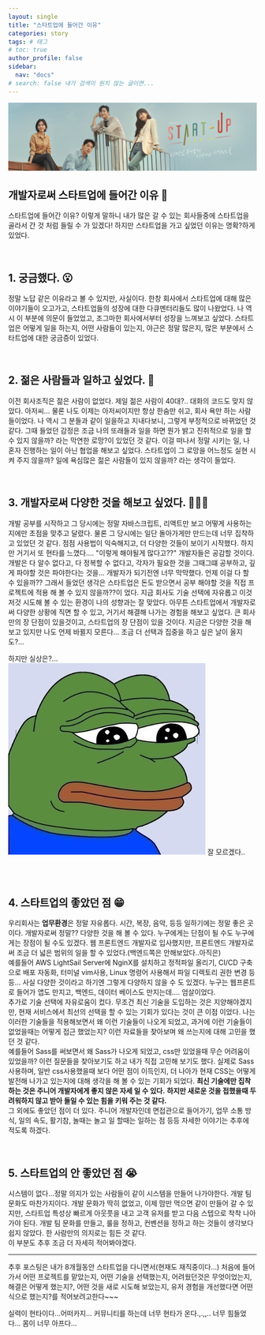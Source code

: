 ```yaml
---
layout: single
title: "스타트업에 들어간 이유"
categories: story
tags: # 태그
# toc: true
author_profile: false
sidebar:
  nav: "docs"
# search: false 내가 검색이 원치 않는 글이면...
---
```


![Screenshot＿20220421－135646＿TVING（1）](/images/2022-10-10-third/f637354371036384968.jpeg)

## 개발자로써 스타트업에 들어간 이유 🧐

스타트업에 들어간 이유? 이렇게 말하니 내가 많은 갈 수 있는 회사들중에 스타트업을 골라서 간 것 처럼 들릴 수 가 있겠다! 하지만 스타트업을 가고 싶었던 이유는 명확?하게 있었다.

<br>

## 1. 궁금했다. 😮

정말 노답 같은 이유라고 볼 수 있지만, 사실이다. 한창 회사에서 스타트업에 대해 많은 이야기들이 오고가고, 스타트업들의 성장에 대한 다큐멘터리들도 많이 나왔었다. 나 역시 이 부분에 의문이 들었었고, 조그마한 회사에서부터 성장을 느껴보고 싶었다. 스타트업은 어떻게 일을 하는지, 어떤 사람들이 있는지, 야근은 정말 많은지, 많은 부분에서 스타트업에 대한 궁금증이 있었다.

<br>

## 2. 젊은 사람들과 일하고 싶었다. 👬

이전 회사조직은 젊은 사람이 없었다. 제일 젊은 사람이 40대?.. 대화의 코드도 맞지 않았다. 아저씨... 물론 나도 이제는 아저씨이지만 항상 한숨만 쉬고, 회사 욕만 하는 사람들이었다. 나 역시 그 분들과 같이 일을하고 지내다보니, 그렇게 부정적으로 바뀌었던 것 같다. 그때 들었던 감정은 조금 나의 또래들과 일을 하면 뭔가 밝고 진취적으로 일을 할 수 있지 않을까? 라는 막연한 로망?이 있었던 것 같다. 이걸 떠나서 정말 시키는 일, 나 혼자 진행하는 일이 아닌 협업을 해보고 싶었다. 스타트업이 그 로망을 어느정도 실현 시켜 주지 않을까? 일에 욕심많은 젊은 사람들이 있지 않을까? 라는 생각이 들었다.

<br>

## 3. 개발자로써 다양한 것을 해보고 싶었다. 🧑🏻‍💻

개발 공부를 시작하고 그 당시에는 정말 자바스크립트, 리액트만 보고 어떻게 사용하는지에만 초점을 맞추고 달렸다. 물론 그 당시에는 일단 돌아가게만 만드는데 너무 집착하고 있었던 것 같다. 점점 사용법이 익숙해지고, 더 다양한 것들이 보이기 시작했다. 하지만 거기서 또 현타를 느꼈다.... "이렇게 해야될게 많다고??" 개발자들은 공감할 것이다. 개발은 다 알수 없다고, 다 정복할 수 없다고, 각자가 필요한 것을 그때그떄 공부하고, 깊게 파야할 것은 파야한다는 것을... 개발자가 되기전엔 너무 막막했다. 언제 이걸 다 할 수 있을까?? 그래서 들었던 생각은 스타트업은 돈도 받으면서 공부 해야할 것을 직접 프로젝트에 적용 해 볼 수 있지 않을까??이 었다. 지금 회사도 기술 선택에 자유롭고 이것 저것 시도해 볼 수 있는 환경이 나의 성향과는 잘 맞았다. 아무튼 스타트업에서 개발자로써 다양한 상황에 직면 할 수 있고, 거기서 해결해 나가는 경험을 해보고 싶었다. 큰 회사만의 장 단점이 있을것이고, 스타트업의 장 단점이 있을 것이다. 지금은 다양한 것을 해보고 있지만 나도 언제 바뀔지 모른다... 조금 더 선택과 집중을 하고 싶은 날이 올지도?...

하지만 실상은?...
![Screenshot＿20220421－135646＿TVING（1）](/images/2022-10-10-third/c9f24ebe81c4c8c4e5705dd3a9251ea6.jpeg) 잘 모르겠다..

<br><br>

## 4. 스타트업의 좋았던 점 😁

우리회사는 **업무환경**은 정말 자유롭다. 시간, 복장, 음악, 등등 일하기에는 정말 좋은 곳이다. 개발자로써 정말?? 다양한 것을 해 볼 수 있다. 누구에게는 단점이 될 수도 누구에게는 장점이 될 수도 있겠다. 웹 프론트엔드 개발자로 입사했지만, 프론트엔드 개발자로써 조금 더 넓은 범위의 일을 할 수 있었다.(백엔드쪽은 안해보았다..아직은) <br>예를들어 AWS LightSail Server에 NginX를 설치하고 정적파일 올리기, CI/CD 구축으로 배포 자동화, 터미널 vim사용, Linux 명령어 사용해서 파일 디렉토리 권한 변경 등등... 사실 다양한 것이라고 하기엔 그렇게 다양하지 않을 수 도 있겠다. 누구는 웹프론트로 들어가 앱도 만지고, 백엔드, 데이터 베이스도 만지는데.... 엄살이었다. <br>
추가로 기술 선택에 자유로움이 컸다. 무조건 최신 기술을 도입하는 것은 지양해야겠지만, 현재 서비스에서 최선의 선택을 할 수 있는 기회가 있다는 것이 큰 이점 이었다. 나는 이러한 기술들을 적용해보면서 왜 이런 기술들이 나오게 되었고, 과거에 이런 기술들이 없었을때는 어떻게 접근 했었는지? 이런 자료들을 찾아보며 왜 쓰는지에 대해 고민을 했던 것 같다. <br> 예를들어 Sass를 써보면서 왜 Sass가 나오게 되었고, css만 있었을때 무슨 어려움이 있었을까? 이런 질문들을 찾아보기도 하고 내가 직접 고민해 보기도 했다. 실제로 Sass 사용하며, 일반 css사용했을때 보다 어떤 점이 이득인지, 더 나아가 현재 CSS는 어떻게 발전해 나가고 있는지에 대해 생각을 해 볼 수 있는 기회가 되었다. **최신 기술에만 집착하는 것은 주니어 개발자에게 좋지 않은 자세 일 수 있다.** **하지만 새로운 것을 접했을때 두려워하지 않고 받아 들일 수 있는 힘을 키워 주는 것 같다.** <br>
그 외에도 좋았던 점이 더 있다. 주니어 개발자인데 면접관으로 들어가기, 업무 소통 방식, 일의 속도, 활기참, 놀때는 놀고 일 할때는 일하는 점 등등 자세한 이야기는 추후에 적도록 하겠다.

<br>

## 5. 스타트업의 안 좋았던 점 😭

시스템이 없다...정말 의지가 있는 사람들이 같이 시스템을 만들어 나가야한다. 개발 팀 문화도 마찬가지이다. 개발 문화가 딱히 없었고, 이제 맘만 먹으면 같이 만들어 갈 수 있지만, 스타트업 특성상 빠르게 아웃풋을 내고 고객 유저를 받고 다음 스텝으로 착착 나아가야 된다. 개발 팀 문화를 만들고, 룰을 정하고, 컨벤션을 정하고 하는 것들이 생각보다 쉽지 않았다. 한 사람만의 의지로는 힘든 것 같다. <br> 이 부분도 추후 조금 더 자세히 적어봐야겠다.

---

추후 포스팅은 내가 8개월동안 스타트업을 다니면서(현재도 재직중이다...) 처음에 들어가서 어떤 프로젝트를 맡았는지, 어떤 기술을 선택했는지, 어려웠던것은 무엇이었는지, 해결은 어떻게 했는지?, 어떤 것을 새로 시도해 보았는지, 유저 경험을 개선했다면 어떤식으로 했는지?를 적어보려고한다~~~

실력이 현타이다...어떠카지...
커뮤니티를 하는데 너무 현타가 온다.,.,,..
너무 힘들었다...
몸이 너무 아프다...
